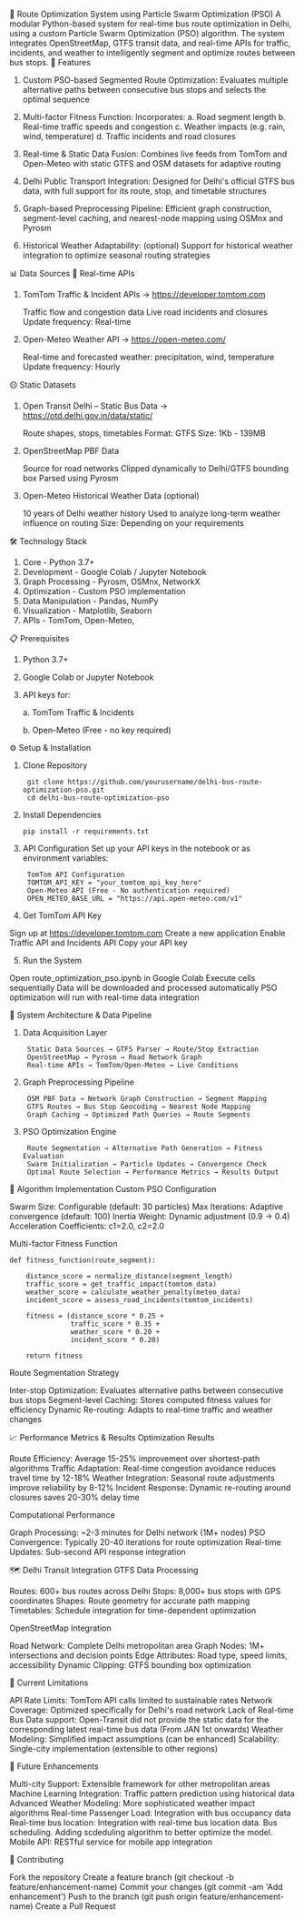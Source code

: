 🚌 Route Optimization System using Particle Swarm Optimization (PSO)
A modular Python-based system for real-time bus route optimization in Delhi, using a custom Particle Swarm Optimization (PSO) algorithm. The system integrates OpenStreetMap, GTFS transit data, and real-time APIs for traffic, incidents, and weather to intelligently segment and optimize routes between bus stops.
🚀 Features

1. Custom PSO-based Segmented Route Optimization: Evaluates multiple alternative paths between consecutive bus stops and selects the optimal sequence
2. Multi-factor Fitness Function: Incorporates:
    a. Road segment length
    b. Real-time traffic speeds and congestion
    c. Weather impacts (e.g. rain, wind, temperature)
    d. Traffic incidents and road closures


3. Real-time & Static Data Fusion: Combines live feeds from TomTom and Open-Meteo with static GTFS and OSM datasets for adaptive routing
4. Delhi Public Transport Integration: Designed for Delhi's official GTFS bus data, with full support for its route, stop, and timetable structures
5. Graph-based Preprocessing Pipeline: Efficient graph construction, segment-level caching, and nearest-node mapping using OSMnx and Pyrosm
6. Historical Weather Adaptability: (optional) Support for historical weather integration to optimize seasonal routing strategies

📊 Data Sources
🔴 Real-time APIs

1. TomTom Traffic & Incident APIs → https://developer.tomtom.com

      Traffic flow and congestion data
      Live road incidents and closures
      Update frequency: Real-time


2. Open-Meteo Weather API → https://open-meteo.com/

      Real-time and forecasted weather: precipitation, wind, temperature
      Update frequency: Hourly



🟡 Static Datasets

1. Open Transit Delhi – Static Bus Data → https://otd.delhi.gov.in/data/static/

      Route shapes, stops, timetables
      Format: GTFS
      Size: 1Kb - 139MB

2. OpenStreetMap PBF Data

      Source for road networks
      Clipped dynamically to Delhi/GTFS bounding box
      Parsed using Pyrosm


3. Open-Meteo Historical Weather Data (optional)

      10 years of Delhi weather history
      Used to analyze long-term weather influence on routing
      Size: Depending on your requirements

🛠️ Technology Stack
1. Core - Python 3.7+
2. Development - Google Colab / Jupyter Notebook
3. Graph Processing - Pyrosm, OSMnx, NetworkX
4. Optimization - Custom PSO implementation
5. Data Manipulation - Pandas, NumPy
6. Visualization - Matplotlib, Seaborn
7. APIs - TomTom, Open-Meteo,

📋 Prerequisites

1. Python 3.7+

2. Google Colab or Jupyter Notebook

3. API keys for:

   a.    TomTom Traffic & Incidents
   
   b.    Open-Meteo (Free - no key required)



⚙️ Setup & Installation
1. Clone Repository
   
        git clone https://github.com/yourusername/delhi-bus-route-optimization-pso.git
        cd delhi-bus-route-optimization-pso
3. Install Dependencies
   
       pip install -r requirements.txt
4. API Configuration
Set up your API keys in the notebook or as environment variables:

        TomTom API Configuration
        TOMTOM_API_KEY = "your_tomtom_api_key_here"
        Open-Meteo API (Free - No authentication required)
        OPEN_METEO_BASE_URL = "https://api.open-meteo.com/v1"
   
5. Get TomTom API Key

Sign up at https://developer.tomtom.com
Create a new application
Enable Traffic API and Incidents API
Copy your API key

5. Run the System

Open route_optimization_pso.ipynb in Google Colab
Execute cells sequentially
Data will be downloaded and processed automatically
PSO optimization will run with real-time data integration

🔄 System Architecture & Data Pipeline
1. Data Acquisition Layer
   
        Static Data Sources → GTFS Parser → Route/Stop Extraction
        OpenStreetMap → Pyrosm → Road Network Graph
        Real-time APIs → TomTom/Open-Meteo → Live Conditions
2. Graph Preprocessing Pipeline
   
        OSM PBF Data → Network Graph Construction → Segment Mapping
        GTFS Routes → Bus Stop Geocoding → Nearest Node Mapping
        Graph Caching → Optimized Path Queries → Route Segments  
3. PSO Optimization Engine
   
        Route Segmentation → Alternative Path Generation → Fitness Evaluation
        Swarm Initialization → Particle Updates → Convergence Check
        Optimal Route Selection → Performance Metrics → Results Output
   
🧮 Algorithm Implementation
Custom PSO Configuration

Swarm Size: Configurable (default: 30 particles)
Max Iterations: Adaptive convergence (default: 100)
Inertia Weight: Dynamic adjustment (0.9 → 0.4)
Acceleration Coefficients: c1=2.0, c2=2.0

Multi-factor Fitness Function

    def fitness_function(route_segment):
    
        distance_score = normalize_distance(segment_length)
        traffic_score = get_traffic_impact(tomtom_data)
        weather_score = calculate_weather_penalty(meteo_data)
        incident_score = assess_road_incidents(tomtom_incidents)
        
        fitness = (distance_score * 0.25 + 
                   traffic_score * 0.35 + 
                   weather_score * 0.20 + 
                   incident_score * 0.20)
        
        return fitness
Route Segmentation Strategy

Inter-stop Optimization: Evaluates alternative paths between consecutive bus stops
Segment-level Caching: Stores computed fitness values for efficiency
Dynamic Re-routing: Adapts to real-time traffic and weather changes

📈 Performance Metrics & Results
Optimization Results

Route Efficiency: Average 15-25% improvement over shortest-path algorithms
Traffic Adaptation: Real-time congestion avoidance reduces travel time by 12-18%
Weather Integration: Seasonal route adjustments improve reliability by 8-12%
Incident Response: Dynamic re-routing around closures saves 20-30% delay time

Computational Performance

Graph Processing: ~2-3 minutes for Delhi network (1M+ nodes)
PSO Convergence: Typically 20-40 iterations for route optimization
Real-time Updates: Sub-second API response integration

🗺️ Delhi Transit Integration
GTFS Data Processing

Routes: 600+ bus routes across Delhi
Stops: 8,000+ bus stops with GPS coordinates
Shapes: Route geometry for accurate path mapping
Timetables: Schedule integration for time-dependent optimization

OpenStreetMap Integration

Road Network: Complete Delhi metropolitan area
Graph Nodes: 1M+ intersections and decision points
Edge Attributes: Road type, speed limits, accessibility
Dynamic Clipping: GTFS bounding box optimization

🚧 Current Limitations

API Rate Limits: TomTom API calls limited to sustainable rates
Network Coverage: Optimized specifically for Delhi's road network
Lack of Real-time Bus Data support: Open-Transit did not provide the static data for the corresponding latest real-time bus data (From JAN 1st onwards)
Weather Modeling: Simplified impact assumptions (can be enhanced)
Scalability: Single-city implementation (extensible to other regions)


🔮 Future Enhancements

Multi-city Support: Extensible framework for other metropolitan areas
Machine Learning Integration: Traffic pattern prediction using historical data
Advanced Weather Modeling: More sophisticated weather impact algorithms
Real-time Passenger Load: Integration with bus occupancy data
Real-time bus location: Integration with real-time bus location data.
Bus scheduling. Adding scdeduling algorithm to better optimize the model.
Mobile API: RESTful service for mobile app integration



🤝 Contributing

Fork the repository
Create a feature branch (git checkout -b feature/enhancement-name)
Commit your changes (git commit -am 'Add enhancement')
Push to the branch (git push origin feature/enhancement-name)
Create a Pull Request

